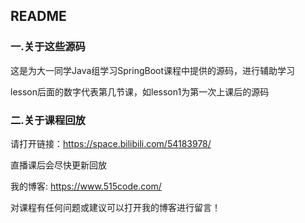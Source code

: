 ## README

### 一.关于这些源码

这是为大一同学Java组学习SpringBoot课程中提供的源码，进行辅助学习

lesson后面的数字代表第几节课，如lesson1为第一次上课后的源码

### 二.关于课程回放

请打开链接：https://space.bilibili.com/54183978/

直播课后会尽快更新回放

我的博客: https://www.515code.com/

对课程有任何问题或建议可以打开我的博客进行留言！